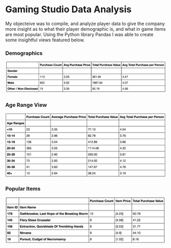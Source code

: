 # Gaming Studio Data Analysis

My objecteive was to compile, and analyze player data to give the company more insight as to what their player demographic is, and what in game items are most popular. Using the Python library Pandas I was able to create some insightful views featured below.

### Demographics

![Demo](https://raw.githubusercontent.com/Nyalon/gaming-studio-analysis/master/output/demographics.png)

### Age Range View

![Age Range](https://github.com/Nyalon/gaming-studio-analysis/blob/master/output/ageranges.png)


### Popular Items

![Pop Items](https://raw.githubusercontent.com/Nyalon/gaming-studio-analysis/master/output/popularitems.png)
